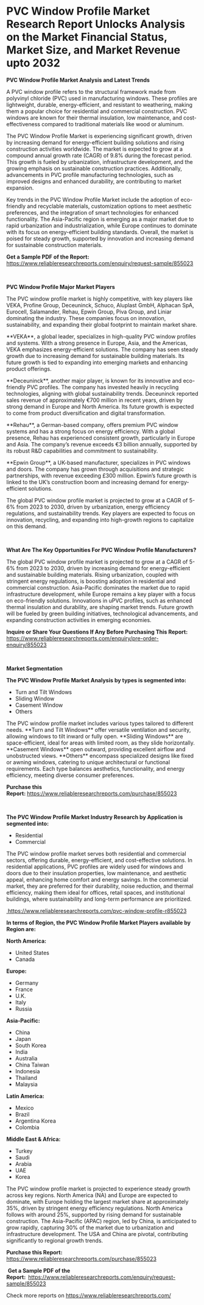 <p><h1>PVC Window Profile Market Research Report Unlocks Analysis on the Market Financial Status, Market Size, and Market Revenue upto 2032</h1></p><p><strong>PVC Window Profile Market Analysis and Latest Trends</strong></p>
<p><p>A PVC window profile refers to the structural framework made from polyvinyl chloride (PVC) used in manufacturing windows. These profiles are lightweight, durable, energy-efficient, and resistant to weathering, making them a popular choice for residential and commercial construction. PVC windows are known for their thermal insulation, low maintenance, and cost-effectiveness compared to traditional materials like wood or aluminum.</p><p>The PVC Window Profile Market is experiencing significant growth, driven by increasing demand for energy-efficient building solutions and rising construction activities worldwide. The market is expected to grow at a compound annual growth rate (CAGR) of 9.8% during the forecast period. This growth is fueled by urbanization, infrastructure development, and the growing emphasis on sustainable construction practices. Additionally, advancements in PVC profile manufacturing technologies, such as improved designs and enhanced durability, are contributing to market expansion.</p><p>Key trends in the PVC Window Profile Market include the adoption of eco-friendly and recyclable materials, customization options to meet aesthetic preferences, and the integration of smart technologies for enhanced functionality. The Asia-Pacific region is emerging as a major market due to rapid urbanization and industrialization, while Europe continues to dominate with its focus on energy-efficient building standards. Overall, the market is poised for steady growth, supported by innovation and increasing demand for sustainable construction materials.</p></p>
<p><strong>Get a Sample PDF of the Report:&nbsp;</strong> <a href="https://www.reliableresearchreports.com/enquiry/request-sample/855023?utm_campaign=2030&utm_medium=2&utm_source=Github&utm_content=ia&utm_term=26012025&utm_id=pvc-window-profile">https://www.reliableresearchreports.com/enquiry/request-sample/855023</a></p>
<p>&nbsp;</p>
<p><strong>PVC Window Profile Major Market Players</strong></p>
<p><p>The PVC window profile market is highly competitive, with key players like VEKA, Profine Group, Deceuninck, Schuco, Aluplast GmbH, Alphacan SpA, Eurocell, Salamander, Rehau, Epwin Group, Piva Group, and Liniar dominating the industry. These companies focus on innovation, sustainability, and expanding their global footprint to maintain market share.</p><p>**VEKA**, a global leader, specializes in high-quality PVC window profiles and systems. With a strong presence in Europe, Asia, and the Americas, VEKA emphasizes energy-efficient solutions. The company has seen steady growth due to increasing demand for sustainable building materials. Its future growth is tied to expanding into emerging markets and enhancing product offerings.</p><p>**Deceuninck**, another major player, is known for its innovative and eco-friendly PVC profiles. The company has invested heavily in recycling technologies, aligning with global sustainability trends. Deceuninck reported sales revenue of approximately €700 million in recent years, driven by strong demand in Europe and North America. Its future growth is expected to come from product diversification and digital transformation.</p><p>**Rehau**, a German-based company, offers premium PVC window systems and has a strong focus on energy efficiency. With a global presence, Rehau has experienced consistent growth, particularly in Europe and Asia. The company’s revenue exceeds €3 billion annually, supported by its robust R&D capabilities and commitment to sustainability.</p><p>**Epwin Group**, a UK-based manufacturer, specializes in PVC windows and doors. The company has grown through acquisitions and strategic partnerships, with revenue exceeding £300 million. Epwin’s future growth is linked to the UK’s construction boom and increasing demand for energy-efficient solutions.</p><p>The global PVC window profile market is projected to grow at a CAGR of 5-6% from 2023 to 2030, driven by urbanization, energy efficiency regulations, and sustainability trends. Key players are expected to focus on innovation, recycling, and expanding into high-growth regions to capitalize on this demand.</p></p>
<p>&nbsp;</p>
<p><strong>What Are The Key Opportunities For PVC Window Profile Manufacturers?</strong></p>
<p><p>The global PVC window profile market is projected to grow at a CAGR of 5-6% from 2023 to 2030, driven by increasing demand for energy-efficient and sustainable building materials. Rising urbanization, coupled with stringent energy regulations, is boosting adoption in residential and commercial construction. Asia-Pacific dominates the market due to rapid infrastructure development, while Europe remains a key player with a focus on eco-friendly solutions. Innovations in uPVC profiles, such as enhanced thermal insulation and durability, are shaping market trends. Future growth will be fueled by green building initiatives, technological advancements, and expanding construction activities in emerging economies.</p></p>
<p><strong>Inquire or Share Your Questions If Any Before Purchasing This Report:</strong> <a href="https://www.reliableresearchreports.com/enquiry/pre-order-enquiry/855023?utm_campaign=2030&utm_medium=2&utm_source=Github&utm_content=ia&utm_term=26012025&utm_id=pvc-window-profile">https://www.reliableresearchreports.com/enquiry/pre-order-enquiry/855023</a></p>
<p>&nbsp;</p>
<p><strong>Market Segmentation</strong></p>
<p><strong>The PVC Window Profile Market Analysis by types is segmented into:</strong></p>
<p><ul><li>Turn and Tilt Windows</li><li>Sliding Window</li><li>Casement Window</li><li>Others</li></ul></p>
<p><p>The PVC window profile market includes various types tailored to different needs. **Turn and Tilt Windows** offer versatile ventilation and security, allowing windows to tilt inward or fully open. **Sliding Windows** are space-efficient, ideal for areas with limited room, as they slide horizontally. **Casement Windows** open outward, providing excellent airflow and unobstructed views. **Others** encompass specialized designs like fixed or awning windows, catering to unique architectural or functional requirements. Each type balances aesthetics, functionality, and energy efficiency, meeting diverse consumer preferences.</p></p>
<p><strong>Purchase this Report:&nbsp;</strong><a href="https://www.reliableresearchreports.com/purchase/855023?utm_campaign=2030&utm_medium=2&utm_source=Github&utm_content=ia&utm_term=26012025&utm_id=pvc-window-profile">https://www.reliableresearchreports.com/purchase/855023</a></p>
<p>&nbsp;</p>
<p><strong>The PVC Window Profile Market Industry Research by Application is segmented into:</strong></p>
<p><ul><li>Residential</li><li>Commercial</li></ul></p>
<p><p>The PVC window profile market serves both residential and commercial sectors, offering durable, energy-efficient, and cost-effective solutions. In residential applications, PVC profiles are widely used for windows and doors due to their insulation properties, low maintenance, and aesthetic appeal, enhancing home comfort and energy savings. In the commercial market, they are preferred for their durability, noise reduction, and thermal efficiency, making them ideal for offices, retail spaces, and institutional buildings, where sustainability and long-term performance are prioritized.</p></p>
<p><a href="https://www.reliableresearchreports.com/pvc-window-profile-r855023?utm_campaign=2030&utm_medium=2&utm_source=Github&utm_content=ia&utm_term=26012025&utm_id=pvc-window-profile">&nbsp;https://www.reliableresearchreports.com/pvc-window-profile-r855023</a></p>
<p><strong>In terms of Region, the PVC Window Profile Market Players available by Region are:</strong></p>
<p>
    <p> <strong> North America: </strong>
        <ul>
            <li>United States</li>
            <li>Canada</li>
        </ul>
        </p> 
    <p> <strong> Europe: </strong>
        <ul>
            <li>Germany</li>
            <li>France</li>
            <li>U.K.</li>
            <li>Italy</li>
            <li>Russia</li>
        </ul>
        </p> 
    <p> <strong> Asia-Pacific: </strong>
        <ul>
            <li>China</li>
            <li>Japan</li>
            <li>South Korea</li>
            <li>India</li>
            <li>Australia</li>
            <li>China Taiwan</li>
            <li>Indonesia</li>
            <li>Thailand</li>
            <li>Malaysia</li>
        </ul>
        </p> 
    <p> <strong> Latin America: </strong>
        <ul>
            <li>Mexico</li>
            <li>Brazil</li>
            <li>Argentina Korea</li>
            <li>Colombia</li>
        </ul>
        </p> 
    <p> <strong> Middle East & Africa: </strong>
        <ul>
            <li>Turkey</li>
            <li>Saudi</li>
            <li>Arabia</li>
            <li>UAE</li>
            <li>Korea</li>
        </ul>
    </p>
    </p>
<p><p>The PVC window profile market is projected to experience steady growth across key regions. North America (NA) and Europe are expected to dominate, with Europe holding the largest market share at approximately 35%, driven by stringent energy efficiency regulations. North America follows with around 25%, supported by rising demand for sustainable construction. The Asia-Pacific (APAC) region, led by China, is anticipated to grow rapidly, capturing 30% of the market due to urbanization and infrastructure development. The USA and China are pivotal, contributing significantly to regional growth trends.</p></p>
<p><strong>Purchase this Report: </strong><a href="https://www.reliableresearchreports.com/purchase/855023?utm_campaign=2030&utm_medium=2&utm_source=Github&utm_content=ia&utm_term=26012025&utm_id=pvc-window-profile">https://www.reliableresearchreports.com/purchase/855023</a></p>
<p>&nbsp;<strong>Get a Sample PDF of the Report:&nbsp;&nbsp;</strong><a href="https://www.reliableresearchreports.com/enquiry/request-sample/855023?utm_campaign=2030&utm_medium=2&utm_source=Github&utm_content=ia&utm_term=26012025&utm_id=pvc-window-profile">https://www.reliableresearchreports.com/enquiry/request-sample/855023</a></p>
<p><strong></strong></p>
<p>Check more reports on <a href="https://www.reliableresearchreports.com/?utm_campaign=2030&utm_medium=2&utm_source=Github&utm_content=ia&utm_term=26012025&utm_id=pvc-window-profile">https://www.reliableresearchreports.com/</a></p>